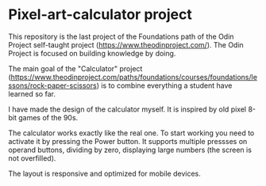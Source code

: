 # Pixel-art-calculator project

This repository is the last project of the Foundations path of the Odin Project self-taught project (https://www.theodinproject.com/). The Odin Project is focused on building knowledge by doing.

The main goal of the "Calculator" project (https://www.theodinproject.com/paths/foundations/courses/foundations/lessons/rock-paper-scissors) is to combine everything a student have learned so far.

I have made the design of the calculator myself. It is inspired by old pixel 8-bit games of the 90s. 

The calculator works exactly like the real one. To start working you need to activate it by pressing the Power button. It supports multiple pressses on operand buttons, dividing by zero, displaying large numbers (the screen is not overfilled).

The layout is responsive and optimized for mobile devices.
